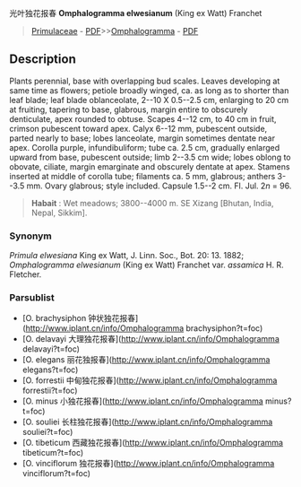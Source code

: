 光叶独花报春 **Omphalogramma elwesianum** (King ex Watt) Franchet

> [Primulaceae](http://www.iplant.cn/info/Primulaceae?t=foc) - [PDF](http://www.iplant.cn/foc/pdf/Primulaceae.pdf)>>[Omphalogramma](http://www.iplant.cn/info/Omphalogramma?t=foc) - [PDF](http://www.iplant.cn/foc/pdf/Omphalogramma.pdf)

## Description

Plants perennial, base with overlapping bud scales. Leaves developing at same time as flowers; petiole broadly winged, ca. as long as to shorter than leaf blade; leaf blade oblanceolate, 2--10 X 0.5--2.5 cm, enlarging to 20 cm at fruiting, tapering to base, glabrous, margin entire to obscurely denticulate, apex rounded to obtuse. Scapes 4--12 cm, to 40 cm in fruit, crimson pubescent toward apex. Calyx 6--12 mm, pubescent outside, parted nearly to base; lobes lanceolate, margin sometimes dentate near apex. Corolla purple, infundibuliform; tube ca. 2.5 cm, gradually enlarged upward from base, pubescent outside; limb 2--3.5 cm wide; lobes oblong to obovate, ciliate, margin emarginate and obscurely dentate at apex. Stamens inserted at middle of corolla tube; filaments ca. 5 mm, glabrous; anthers 3--3.5 mm. Ovary glabrous; style included. Capsule 1.5--2 cm. Fl. Jul. 2*n* = 96.


> **Habait** : 
> Wet meadows; 3800--4000 m. SE Xizang [Bhutan, India, Nepal, Sikkim].

### Synonym
*Primula elwesiana* King ex Watt, J. Linn. Soc., Bot. 20: 13. 1882; *Omphalogramma elwesianum* (King ex Watt) Franchet var. *assamica* H. R. Fletcher.



### Parsublist

* [O.  brachysiphon  钟状独花报春](http://www.iplant.cn/info/Omphalogramma brachysiphon?t=foc)
* [O.  delavayi  大理独花报春](http://www.iplant.cn/info/Omphalogramma delavayi?t=foc)
* [O.  elegans  丽花独报春](http://www.iplant.cn/info/Omphalogramma elegans?t=foc)
* [O.  forrestii  中甸独花报春](http://www.iplant.cn/info/Omphalogramma forrestii?t=foc)
* [O.  minus  小独花报春](http://www.iplant.cn/info/Omphalogramma minus?t=foc)
* [O.  souliei  长柱独花报春](http://www.iplant.cn/info/Omphalogramma souliei?t=foc)
* [O.  tibeticum  西藏独花报春](http://www.iplant.cn/info/Omphalogramma tibeticum?t=foc)
* [O.  vinciflorum  独花报春](http://www.iplant.cn/info/Omphalogramma vinciflorum?t=foc)
